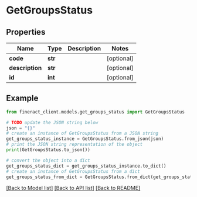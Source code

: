 # GetGroupsStatus


## Properties

Name | Type | Description | Notes
------------ | ------------- | ------------- | -------------
**code** | **str** |  | [optional] 
**description** | **str** |  | [optional] 
**id** | **int** |  | [optional] 

## Example

```python
from fineract_client.models.get_groups_status import GetGroupsStatus

# TODO update the JSON string below
json = "{}"
# create an instance of GetGroupsStatus from a JSON string
get_groups_status_instance = GetGroupsStatus.from_json(json)
# print the JSON string representation of the object
print(GetGroupsStatus.to_json())

# convert the object into a dict
get_groups_status_dict = get_groups_status_instance.to_dict()
# create an instance of GetGroupsStatus from a dict
get_groups_status_from_dict = GetGroupsStatus.from_dict(get_groups_status_dict)
```
[[Back to Model list]](../README.md#documentation-for-models) [[Back to API list]](../README.md#documentation-for-api-endpoints) [[Back to README]](../README.md)


